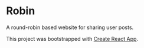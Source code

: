 # Robin
A round-robin based website for sharing user posts.

This project was bootstrapped with [Create React App](https://github.com/facebookincubator/create-react-app).
